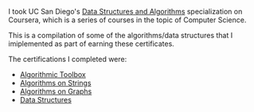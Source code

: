 I took UC San Diego's [Data Structures and Algorithms](https://www.coursera.org/specializations/data-structures-algorithms) specialization on Coursera, which is a series of courses in the topic of Computer Science.

This is a compilation of some of the algorithms/data structures that I imiplemented as part of earning these certificates.

The certifications I completed were:
- [Algorithmic Toolbox](https://www.coursera.org/account/accomplishments/verify/Q5J483X3SU2B)
- [Algorithms on Strings](https://www.coursera.org/account/accomplishments/verify/J3FVRE6ERD8N)
- [Algorithms on Graphs](https://www.coursera.org/account/accomplishments/verify/EJ9AU68J4VHQ)
- [Data Structures](https://www.coursera.org/account/accomplishments/verify/HR7P2M22M9UD)


